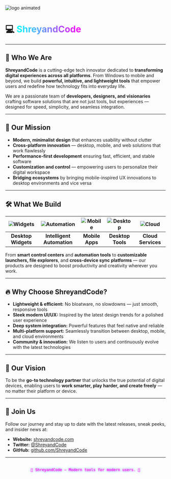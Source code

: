 ![logo animated](https://github.com/ShreyandCode/.github/tree/svg/profile/logo-animated.svg)<!-- Replace this entire SVG block with your actual company logo SVG -->



# 💻 <span style="background: linear-gradient(90deg, #00ffff, #ff00ff); -webkit-background-clip: text; color: transparent;">ShreyandCode</span>

---

## 🚀 Who We Are

**ShreyandCode** is a cutting-edge tech innovator dedicated to **transforming digital experiences across all platforms**. From Windows to mobile and beyond, we build **powerful, intuitive, and lightweight tools** that empower users and redefine how technology fits into everyday life.

We are a passionate team of **developers, designers, and visionaries** crafting software solutions that are not just tools, but experiences — designed for speed, simplicity, and seamless integration.

---

## 🎯 Our Mission

- **Modern, minimalist design** that enhances usability without clutter  
- **Cross-platform innovation** — desktop, mobile, and web solutions that work flawlessly  
- **Performance-first development** ensuring fast, efficient, and stable software  
- **Customization and control** — empowering users to personalize their digital workspace  
- **Bridging ecosystems** by bringing mobile-inspired UX innovations to desktop environments and vice versa

---

## 🛠 What We Build

| ![Widgets](https://img.icons8.com/ios-filled/24/000000/widgets.png) | ![Automation](https://img.icons8.com/ios-filled/24/000000/automation.png) | ![Mobile](https://img.icons8.com/ios-filled/24/000000/smartphone.png) | ![Desktop](https://img.icons8.com/ios-filled/24/000000/desktop.png) | ![Cloud](https://img.icons8.com/ios-filled/24/000000/cloud.png) |
|:---:|:---:|:---:|:---:|:---:|
| **Desktop Widgets** | **Intelligent Automation** | **Mobile Apps** | **Desktop Tools** | **Cloud Services** |

From **smart control centers** and **automation tools** to **customizable launchers, file explorers**, and **cross-device sync platforms** — our products are designed to boost productivity and creativity wherever you work.

---

## 🔥 Why Choose ShreyandCode?

- **Lightweight & efficient:** No bloatware, no slowdowns — just smooth, responsive tools  
- **Sleek modern UI/UX:** Inspired by the latest design trends for a polished user experience  
- **Deep system integration:** Powerful features that feel native and reliable  
- **Multi-platform support:** Seamlessly transition between desktop, mobile, and cloud environments  
- **Community & innovation:** We listen to users and continuously evolve with the latest technologies  

---

## 🌟 Our Vision

To be the **go-to technology partner** that unlocks the true potential of digital devices, enabling users to **work smarter, play harder, and create freely** — no matter their platform or device.

---

## 📣 Join Us

Follow our journey and stay up to date with the latest releases, sneak peeks, and insider news at:

- **Website:** [shreyandcode.com](https://shreyandcode.com)  
- **Twitter:** [@ShreyandCode](https://twitter.com/ShreyandCode)  
- **GitHub:** [github.com/ShreyandCode](https://github.com/ShreyandCode)  

---

<div align="center" style="margin-top: 2rem;">
  <small style="font-family: 'Orbitron', monospace; color: #ff00ff; text-shadow: 0 0 5px #ff00ff, 0 0 10px #00ffff;">
    🚀 ShreyandCode — Modern tools for modern users. 🚀
  </small>
</div>

